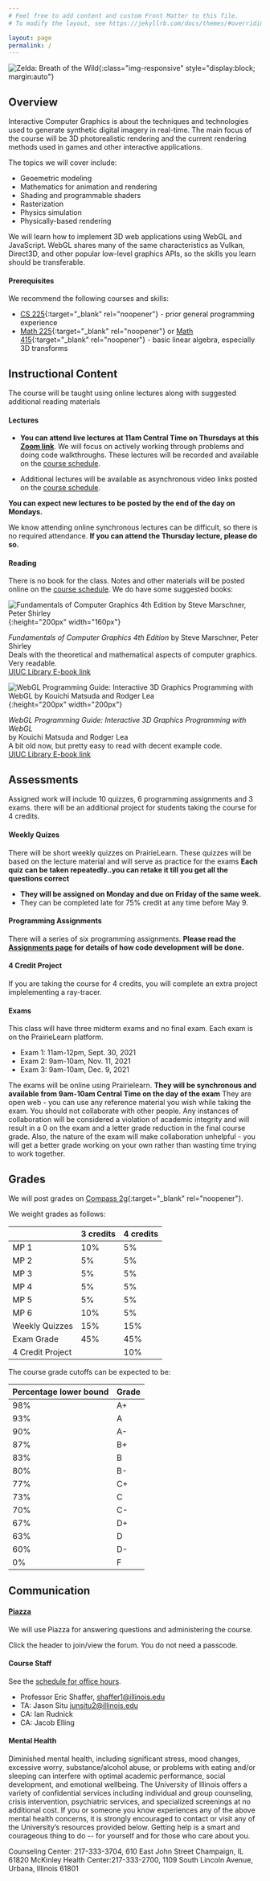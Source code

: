 ```yaml
---
# Feel free to add content and custom Front Matter to this file.
# To modify the layout, see https://jekyllrb.com/docs/themes/#overriding-theme-defaults

layout: page
permalink: /
---
```


![Zelda: Breath of the Wild](/img/Main-Day.jpg){:class="img-responsive" style="display:block; margin:auto"}

## Overview ##

Interactive Computer Graphics is about the techniques and technologies used to generate synthetic digital imagery in real-time. The main focus of the course will be 3D photorealistic rendering and the current rendering methods used in games and other interactive applications.

The topics we will cover include:
+ Geoemetric modeling
+ Mathematics for animation and rendering
+ Shading and programmable shaders
+ Rasterization
+ Physics simulation
+ Physically-based rendering

We will learn how to implement 3D web applications using WebGL and JavaScript. WebGL shares many of the same characteristics as Vulkan, Direct3D, and other popular low-level graphics APIs, so the skills you learn should be transferable.

#### Prerequisites ####
We recommend the following courses and skills:

- [CS 225](https://courses.engr.illinois.edu/cs225/){:target="_blank" rel="noopener"} - prior general programming experience
- [Math 225](https://math.illinois.edu/resources/department-resources/syllabus-math-225){:target="_blank" rel="noopener"} or [Math 415](https://math.illinois.edu/resources/department-resources/syllabus-math-415){:target="_blank" rel="noopener"} - basic linear algebra, especially 3D transforms

## Instructional Content ##

The course will be taught using online lectures along with suggested additional reading materials

#### Lectures ####

+ **You can attend live lectures at 11am Central Time on Thursdays at this [Zoom link](https://illinois.zoom.us/j/93019304365?pwd=elBOT0Nrayt2YW1NVlA4NFB2dVR2Zz09)**.
We will focus on actively working through problems and doing code walkthroughs. These lectures will be recorded and available on the [course schedule](https://illinois-cs418.github.io/schedule). 

+ Additional lectures will be available as asynchronous video links posted on the [course schedule](https://illinois-cs418.github.io/schedule).  

**You can expect new lectures to be posted by the end of the day on Mondays.** 

We know attending online synchronous lectures can be difficult, so there is no required attendance. **If you can attend the Thursday lecture, please do so.**

#### Reading ####

There is no book for the class. Notes and other materials will be posted online on the [course schedule](https://illinois-cs418.github.io/schedule).
We do have some suggested books:

![Fundamentals of Computer Graphics 4th Edition by Steve Marschner, Peter Shirley](/img/shirley.jpg){:height="200px" width="160px"}

_Fundamentals of Computer Graphics 4th Edition_ by Steve Marschner, Peter Shirley  
Deals with the theoretical and mathematical aspects of computer graphics. Very readable.  
[UIUC Library E-book link](https://vufind.carli.illinois.edu/vf-uiu/Record/uiu_8503840)

![WebGL Programming Guide: Interactive 3D Graphics Programming with WebGL by Kouichi Matsuda and Rodger Lea](/img/wengl1.jpg){:height="200px" width="200px"}

_WebGL Programming Guide: Interactive 3D Graphics Programming with WebGL_  
by Kouichi Matsuda and Rodger Lea  
A bit old now, but pretty easy to read with decent example code.   
[UIUC Library E-book link](https://vufind.carli.illinois.edu/vf-uiu/Record/uiu_8494400)  


## Assessments ##

Assigned work will include 10 quizzes, 6 programming assignments and 3 exams. there will be an additional project for students taking the course for 4 credits.

#### Weekly Quizes ####
There will be short weekly quizzes on PrairieLearn. These quizzes will be based on the lecture material and will serve as practice for the exams
**Each quiz can be taken repeatedly..you can retake it till you get all the questions correct**

+ **They will be assigned on Monday and due on Friday of the same week.**
+ They can be completed late for 75% credit at any time before May 9.

#### Programming Assignments ####
There will a series of six programming assignments. **Please read the [Assignments page](/assignments) for details of how code development will be done.**

#### 4 Credit Project ####
If you are taking the course for 4 credits, you will complete an extra project implelementing a ray-tracer.

#### Exams ####
This class will have three midterm exams and no final exam. Each exam is on the PrairieLearn platform.

- Exam 1: 11am-12pm, Sept. 30, 2021 
- Exam 2: 9am-10am, Nov. 11, 2021
- Exam 3: 9am-10am, Dec. 9, 2021

The exams will be online using Prairielearn. **They will be synchronous and available from 9am-10am Central Time on the day of the exam**
They are open web - you can use any reference material you wish while taking the exam. You should not collaborate with other people. Any instances of collaboration will be considered a violation of academic integrity and will result in a 0 on the exam and a letter grade reduction in the final course grade. Also, the nature of the exam will make collaboration unhelpful - you will get a better grade working on your own rather than wasting time trying to work together.  

## Grades ##
We will post grades on [Compass 2g](https://compass.illinois.edu){:target="_blank" rel="noopener"}.

We weight grades as follows:

| | 3 credits | 4 credits |  
| ----- | ------ | ----- |  
| MP 1 | 10% | 5% | 
| MP 2 | 5% | 5% | 
| MP 3 | 5% | 5% | 
| MP 4 | 5% | 5% | 
| MP 5 | 5% | 5% | 
| MP 6 | 10% | 5% | 
| Weekly Quizzes| 15%  | 15%  |
| Exam Grade| 45% | 45% |   
| 4 Credit Project | | 10% |  

The course grade cutoffs can be expected to be:

|Percentage lower bound | Grade |  
| ----- | ------ | 
| 98%| A+ |
| 93% | A |  
| 90% | A- |  
| 87% | B+ |  
| 83% | B |  
| 80% | B- |  
| 77% | C+ |  
| 73% | C |  
| 70% | C- | 
| 67% | D+ |  
| 63% | D |  
| 60% | D- |  
| 0%  | F  |


## Communication ##

#### [Piazza](https://piazza.com/class/kdt5hrgnoh17o8) ####
We will use Piazza for answering questions and administering the course.

Click the header to join/view the forum. You do not need a passcode.

#### Course Staff ####
See the [schedule for office hours](/officehours).

* Professor Eric Shaffer, shaffer1@illinois.edu
* TA:  Jason Situ junsitu2@illinois.edu
* CA:  Ian Rudnick 
* CA:  Jacob Elling

#### Mental Health ####
Diminished mental health, including significant stress, mood changes, excessive worry, substance/alcohol abuse, or problems with eating and/or sleeping can interfere with optimal academic performance, social development, and emotional wellbeing. The University of Illinois offers a variety of confidential services including individual and group counseling, crisis intervention, psychiatric services, and specialized screenings at no additional cost. If you or someone you know experiences any of the above mental health concerns, it is strongly encouraged to contact or visit any of the University’s resources provided below. Getting help is a smart and courageous thing to do -- for yourself and for those who care about you.

Counseling Center: 217-333-3704, 610 East John Street Champaign, IL 61820
McKinley Health Center:217-333-2700, 1109 South Lincoln Avenue, Urbana, Illinois 61801



